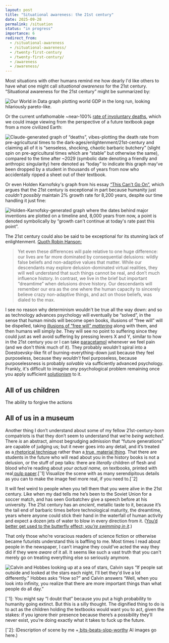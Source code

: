 ```yaml
---
layout: post
title: "Situational awareness: the 21st century"
date: 2025-09-28
permalink: /situation
status: "in progress"
importance: 6
redirect_from:
  - /situational-awareness
  - /situational-awareness/
  - /twenty-first-century
  - /twenty-first-century/
  - /awareness
  - /awareness/
---
```


Most situations with other humans remind me how dearly I'd like others to have what one might call *situational awareness* for the 21st century. “Situational awareness for the 21st century” might be summarized by:



![Our World in Data graph plotting world GDP in the long run, looking hilariously pareto-like.](https://imgur.com/mKS5T2S.png)


Or the current unfathomable ~near-100% [rate of involuntary deaths](https://ourworldindata.org/grapher/number-of-deaths-per-year), which we could image viewing from the perspective of a future textbook page from a more civilized Earth:


![Claude-generated graph of “deaths”, vibes-plotting the death rate from pre-agricultural times to the dark-ages/enlightenment/21st-century and claiming all of it is “senseless, shocking, chaotic barbaric butchery” (slight spin on pre-agricultural times which are “stable” but otherwise the same), compared to the time after ~2029 (symbolic date denoting a friendly and anthropic singularity) here denoted as “today” to indicate this graph may've been dropped by a student in thousands of years from now who accidentally ripped a sheet out of their textbook.](https://imgur.com/icqEgjm.png)




Or even Holden Karnofsky's graph from his essay [“This Can't Go On”](https://www.lesswrong.com/posts/5FZxhdi6hZp8QwK7k/this-can-t-go-on), which argues that the 21st century is exceptional in part because humanity just *couldn't possibly* maintain 2% growth rate for 8,200 years, despite our time handling it just fine:


![Holden-Karnofsky-generated graph where the dates behind major inventions are plotted on a timeline and, 8,000 years from now, a point is denoted symbolically by “growth can't continue at today's rate past this point”.](https://imgur.com/9IC52sS.png)



The 21st century could also be said to be exceptional for its stunning lack of enlightenment. [Quoth Robin Hanson:](https://www.overcomingbias.com/p/this-is-the-dream-timehtml)


> Yet even these differences will pale relative to one huge difference: our lives are far more dominated by consequential delusions: wildly false beliefs and non-adaptive values that matter.  While our descendants may explore delusion-dominated virtual realities, they will well understand that such things cannot be real, and don’t much influence history.  In contrast, we live in the brief but important “dreamtime” when delusions drove history.  Our descendants will remember our era as the one where the human capacity to sincerely believe crazy non-adaptive things, and act on those beliefs, was dialed to the max.


I see no reason why determinism wouldn't be true all the way down: and so as technology advances psychology will eventually be “solved”, in the sense that human minds will become open books, illusions of “free will” will be dispelled, taking [illusions of “free will” *mattering*](http://lesswrong.com/posts/NEeW7eSXThPz7o4Ne/thou-art-physics) along with them, and then humans will simply *be*. They will see no point to suffering since they could just as well avoid suffering by pressing levers X and Y, similar to how in the 21st century you or I can take [paracetamol](https://en.wikipedia.org/wiki/Paracetamol) whenever we feel pain (and we don't think much of it). They probably *wouldn't* spiral into a Doestoevsky-like fit of burning-everything-down just because they feel purposeless, because they *wouldn't* feel purposeless, because purposelessness is probably *solvable* via sufficiently advanced psychology. Frankly, it's difficult to imagine *any* psychological problem remaining once you apply sufficient [solutionism](https://croissanthology.com/solutionism) to it.


## All of us children


The ability to forgive the actions


## All of us in a museum


Another thing I don’t understand about some of my fellow 21st-century-born compatriots is that they don’t seem to understand that we’re *being watched*. There *is*  an abstract, almost begrudging admission that “future generations” are capable of judging us; but it never goes into any detail, and it’s treated as a[ rhetorical technique](http://v) rather than a[ true, material thing](http://croissanthology.com/true). That there are students in the future who will read about you in the history books is not a delusion, or the stuff of pep talks: there are *literally* children of flesh and blood who’re reading about *your actual name,* on textbooks, printed with real[ pulp paper](https://en.wikipedia.org/wiki/Pulp_(paper)).[ˆ1] Visualize the scene with as many serendipitous details as you can to make the image feel more real, if you need to.[ˆ2]

It will feel weird to people when you tell them that you were alive in the 21st century. Like when my dad tells me he’s been to the Soviet Union for a soccer match, and has seen Gorbatchev give a speech before at his university. The 21st century has an *ancient*, metallic taste to it, because it’s the tail end of barbaric times before technological maturity, the dreamtime, years where anyone could stick their hand in the waterfall of human activity and expect a dozen jets of water to blow in every direction from it. ([You’d better get used to the butterfly effect; *you’re swimming in it*](https://knowyourmeme.com/memes/you-best-start-believing-in-ghost-stories-youre-in-one).)

That only those who’re voracious readers of science fiction or otherwise became futurists understand this is baffling to me. Most times I read about people in the newspaper, I can’t imagine they could’ve acted the way they did if they were *aware* of it all. It seems like such a vast truth that you can't merely go on treating everything else so seriously anymore.


![Calvin and Hobbes looking up at a sea of stars, Calvin says “If people sat outside and looked at the stars each night, I'll bet they'd live a lot differently.” Hobbes asks “How so?” and Calvin answers “Well, when you look into infinity, you  realize that there are more important things than what people do all day.”](https://imgur.com/TEIQEwn.jpg)






[ˆ1]: You might say “I doubt that” because you put a high probability to humanity going extinct. But this is a silly thought. The dignified thing to do is to act as the children holding the textbooks would want you to act, given the stakes: if you ignore their presence because there’s a possibility they’ll never exist, you’re doing exactly what it takes to fuck up the future.


[ˆ2]: (Description of scene by me +[ bits-beats-slop-worthy](https://gwern.net/blog/2025/good-ai-samples) AI images go here.)
